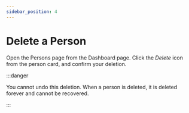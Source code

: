 ```yaml
---
sidebar_position: 4
---
```


# Delete a Person

Open the Persons page from the Dashboard page. Click the _Delete_ icon from the person card, and confirm your deletion.

:::danger

You cannot undo this deletion. When a person is deleted, it is deleted forever and cannot be recovered.

:::
